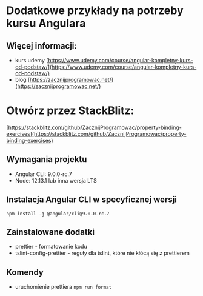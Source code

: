# Dodatkowe przykłady na potrzeby kursu Angulara

## Więcej informacji:

- kurs udemy [https://www.udemy.com/course/angular-kompletny-kurs-od-podstaw/](https://www.udemy.com/course/angular-kompletny-kurs-od-podstaw/)
- blog [https://zacznijprogramowac.net/](https://zacznijprogramowac.net/)

# Otwórz przez StackBlitz:

[https://stackblitz.com/github/ZacznijProgramowac/property-binding-exercises](https://stackblitz.com/github/ZacznijProgramowac/property-binding-exercises)
## Wymagania projektu
- Angular CLI: 9.0.0-rc.7
- Node: 12.13.1 lub inna wersja LTS

## Instalacja Angular CLI w specyficznej wersji
`npm install -g @angular/cli@9.0.0-rc.7`

## Zainstalowane dodatki
- prettier - formatowanie kodu
- tslint-config-prettier - reguły dla tslint, które nie kłócą się z prettierem

## Komendy
- uruchomienie prettiera `npm run format`
